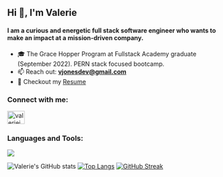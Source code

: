 
<h2 align="left">Hi 👋, I'm Valerie</h1>
<h4 align="left">I am a curious and energetic full stack software engineer who wants to make an impact at a mission-driven company.</h3>

 - 🎓 The Grace Hopper Program at Fullstack Academy graduate (September 2022). PERN stack focused bootcamp.
 - 📫 Reach out: **vjonesdev@gmail.com**
 - 📄 Checkout my [Resume](https://www.cakeresume.com/valerie-jones)

<h3 align="left">Connect with me:</h3>
<p align="left">
<a href="https://linkedin.com/in/valeriejones133" target="blank"><img align="center" src="https://raw.githubusercontent.com/rahuldkjain/github-profile-readme-generator/master/src/images/icons/Social/linked-in-alt.svg" alt="valeriejones133" height="30" width="40" /></a>
</p>

<h3 align="left">Languages and Tools:</h3>
  <a href="https://skillicons.dev" rel="nofollow">
    <img src="https://camo.githubusercontent.com/15980f118ef12afdd72ab862ad087a49df6ad6d40c36ec645496fb8ae8364f8f/68747470733a2f2f736b696c6c69636f6e732e6465762f69636f6e733f693d6a732c72656163742c72656475782c6e6f64656a732c657870726573732c706f7374677265732c66697265626173652c68746d6c2c6373732c626f6f7473747261702c6865726f6b752c6769742c676974687562" data-canonical-src="https://skillicons.dev/icons?i=js,react,redux,nodejs,express,postgres,firebase,html,css,bootstrap,heroku,git,github" style="max-width: 100%;">
  </a>


<p dir='auto'>

![Valerie's GitHub stats](https://github-readme-stats.vercel.app/api?username=vljones133&theme=tokyonight&show_icons=true)
[![Top Langs](https://github-readme-stats.vercel.app/api/top-langs/?username=vljones133&theme=tokyonight&layout=compact)](https://github.com/vljones133/github-readme-stats)
[![GitHub Streak](https://streak-stats.demolab.com/?user=vljones133&theme=tokyonight)](https://git.io/streak-stats)
<p>
